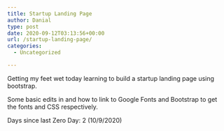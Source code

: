 ```yaml
---
title: Startup Landing Page
author: Danial
type: post
date: 2020-09-12T03:13:56+00:00
url: /startup-landing-page/
categories:
  - Uncategorized

---
```

Getting my feet wet today learning to build a startup landing page using bootstrap.

Some basic edits in <meta tag> and how to link to Google Fonts and Bootstrap to get the fonts and CSS respectively.

Days since last Zero Day: 2 (10/9/2020)